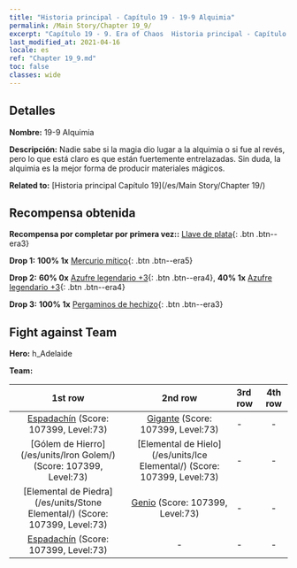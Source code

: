 ```yaml
---
title: "Historia principal - Capítulo 19 - 19-9 Alquimia"
permalink: /Main Story/Chapter 19_9/
excerpt: "Capítulo 19 - 9. Era of Chaos  Historia principal - Capítulo 19_9. 19-9 Alquimia"
last_modified_at: 2021-04-16
locale: es
ref: "Chapter 19_9.md"
toc: false
classes: wide
---
```


## Detalles

 **Nombre:** 19-9 Alquimia

 **Descripción:** Nadie sabe si la magia dio lugar a la alquimia o si fue al revés, pero lo que está claro es que están fuertemente entrelazadas. Sin duda, la alquimia es la mejor forma de producir materiales mágicos.

 **Related to:** [Historia principal Capítulo 19](/es/Main Story/Chapter 19/)

## Recompensa obtenida

 **Recompensa por completar por primera vez::** [Llave de plata](/es/Items/con_693/){: .btn .btn--era3}

 **Drop 1:** **100% 1x** [Mercurio mítico](/es/Items/mat_63/){: .btn .btn--era5}

 **Drop 2:** **60% 0x** [Azufre legendario +3](/es/Items/mat_57/){: .btn .btn--era4}, **40% 1x** [Azufre legendario +3](/es/Items/mat_57/){: .btn .btn--era4}

 **Drop 3:** **100% 1x** [Pergaminos de hechizo](/es/Items/con_694/){: .btn .btn--era3}


## Fight against Team
 **Hero:** h_Adelaide

 **Team:**


  | 1st row | 2nd row | 3rd row | 4th row |
  |:----:|:----:|:----|:----:|
  | [Espadachín](/es/units/Swordsman/) (Score: 107399, Level:73)  | [Gigante](/es/units/Giant/) (Score: 107399, Level:73)  | - | - |
  | [Gólem de Hierro](/es/units/Iron Golem/) (Score: 107399, Level:73)  | [Elemental de Hielo](/es/units/Ice Elemental/) (Score: 107399, Level:73)  | - | - |
  | [Elemental de Piedra](/es/units/Stone Elemental/) (Score: 107399, Level:73)  | [Genio](/es/units/Genie/) (Score: 107399, Level:73)  | - | - |
  | [Espadachín](/es/units/Swordsman/) (Score: 107399, Level:73)  | - | - | - |


